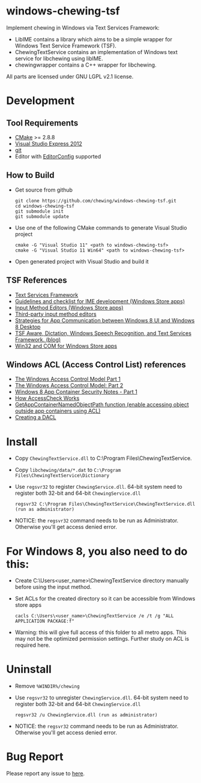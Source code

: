 # windows-chewing-tsf

Implement chewing in Windows via Text Services Framework:
*   LibIME contains a library which aims to be a simple wrapper for Windows Text Service Framework (TSF).
*   ChewingTextService contains an implementation of Windows text service for libchewing using libIME.
*   chewingwrapper contains a C++ wrapper for libchewing.

All parts are licensed under GNU LGPL v2.1 license.

# Development

## Tool Requirements
*   [CMake](http://www.cmake.org/) >= 2.8.8
*   [Visual Studio Express 2012](http://www.microsoft.com/visualstudio/eng/products/visual-studio-express-products)
*   [git](http://windows.github.com/)
*   Editor with [EditorConfig](http://editorconfig.org/) supported

## How to Build
*   Get source from github

        git clone https://github.com/chewing/windows-chewing-tsf.git
        cd windows-chewing-tsf
        git submodule init
        git submodule update

*   Use one of the following CMake commands to generate Visual Studio project

        cmake -G "Visual Studio 11" <path to windows-chewing-tsf>
        cmake -G "Visual Studio 11 Win64" <path to windows-chewing-tsf>

*   Open generated project with Visual Studio and build it

## TSF References
*   [Text Services Framework](http://msdn.microsoft.com/en-us/library/windows/desktop/ms629032%28v=vs.85%29.aspx)
*   [Guidelines and checklist for IME development (Windows Store apps)](http://msdn.microsoft.com/en-us/library/windows/apps/hh967425.aspx)
*   [Input Method Editors (Windows Store apps)](http://msdn.microsoft.com/en-us/library/windows/apps/hh967426.aspx)
*   [Third-party input method editors](http://msdn.microsoft.com/en-us/library/windows/desktop/hh848069%28v=vs.85%29.aspx)
*   [Strategies for App Communication between Windows 8 UI and Windows 8 Desktop](http://software.intel.com/en-us/articles/strategies-for-app-communication-between-windows-8-ui-and-windows-8-desktop)
*   [TSF Aware, Dictation, Windows Speech Recognition, and Text Services Framework. (blog)](http://blogs.msdn.com/b/tsfaware/?Redirected=true)
*   [Win32 and COM for Windows Store apps](http://msdn.microsoft.com/en-us/library/windows/apps/br205757.aspx)

## Windows ACL (Access Control List) references
*   [The Windows Access Control Model Part 1](http://www.codeproject.com/Articles/10042/The-Windows-Access-Control-Model-Part-1#SID)
*   [The Windows Access Control Model: Part 2](http://www.codeproject.com/Articles/10200/The-Windows-Access-Control-Model-Part-2#SidFun)
*   [Windows 8 App Container Security Notes - Part 1](http://recxltd.blogspot.tw/2012/03/windows-8-app-container-security-notes.html)
*   [How AccessCheck Works](http://msdn.microsoft.com/en-us/library/windows/apps/aa446683.aspx)
*   [GetAppContainerNamedObjectPath function (enable accessing object outside app containers using ACL)](http://msdn.microsoft.com/en-us/library/windows/desktop/hh448493)
*   [Creating a DACL](http://msdn.microsoft.com/en-us/library/windows/apps/ms717798.aspx)

# Install
*   Copy `ChewingTextService.dll` to C:\Program Files\ChewingTextService.
*   Copy `libchewing/data/*.dat` to `C:\Program Files\ChewingTextService\Dictionary`
*   Use `regsvr32` to register `ChewingService.dll`. 64-bit system need to register both 32-bit and 64-bit `ChewingService.dll`

        regsvr32 C:\Program Files\ChewingTextService\ChewingTextService.dll (run as administrator)

*   NOTICE: the `regsvr32` command needs to be run as Administrator. Otherwise you'll get access denied error.
# For Windows 8, you also need to do this:
*   Create C:\Users\<user_name>\ChewingTextService directory manually before using the input method.
*   Set ACLs for the created directory so it can be accessible from Windows store apps

        cacls C:\Users\<user_name>\ChewingTextService /e /t /g "ALL APPLICATION PACKAGE:f"

*   Warning: this will give full access of this folder to all metro apps. This may not be the optimized permission settings. Further study on ACL is required here.

# Uninstall
*   Remove `%WINDIR%/chewing`
*   Use `regsvr32` to unregister `ChewingService.dll`. 64-bit system need to register both 32-bit and 64-bit `ChewingService.dll`

        regsvr32 /u ChewingService.dll (run as administrator)

*   NOTICE: the `regsvr32` command needs to be run as Administrator. Otherwise you'll get access denied error.

# Bug Report
Please report any issue to [here](https://github.com/chewing/windows-chewing-tsf/issues).
